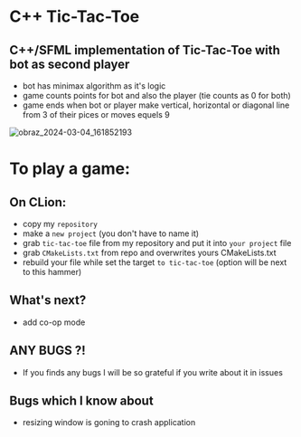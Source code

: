 # C++ Tic-Tac-Toe
## C++/SFML implementation of Tic-Tac-Toe with bot as second player
* bot has minimax algorithm as it's logic
* game counts points for bot and also the player (tie counts as 0 for both)
* game ends when bot or player make vertical, horizontal or diagonal line from 3 of their pices or moves equels 9

![obraz_2024-03-04_161852193](https://github.com/c0wie/Tic-Tac-Toe/assets/134772524/f1a96322-8378-4fc2-9656-42c369876fee)

# To play a game:
## On CLion:
* copy my `repository`
* make a `new project` (you don't have to name it)
* grab `tic-tac-toe` file from my repository and put it into `your project` file
* grab `CMakeLists.txt` from repo and overwrites yours CMakeLists.txt
* rebuild your file while set the target `to tic-tac-toe` (option will be next to this hammer)

## What's next?
* add co-op mode

## ANY BUGS ?!
* If you finds any bugs I will be so grateful if you write about it in issues

## Bugs which I know about
* resizing window is goning to crash application
  
